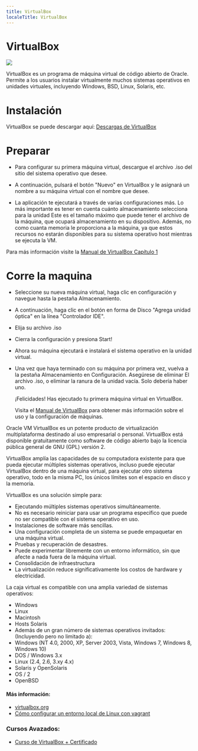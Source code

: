 ```yaml
---
title: VirtualBox
localeTitle: VirtualBox
---
```

# VirtualBox

![](https://upload.wikimedia.org/wikipedia/commons/d/d5/Virtualbox_logo.png)

VirtualBox es un programa de máquina virtual de código abierto de Oracle. Permite a los usuarios instalar virtualmente muchos sistemas operativos en unidades virtuales, incluyendo Windows, BSD, Linux, Solaris, etc.

# Instalación

VirtualBox se puede descargar aquí: [Descargas de VirtualBox](https://www.virtualbox.org/wiki/Downloads)

# Preparar

*   Para configurar su primera máquina virtual, descargue el archivo .iso del sitio del sistema operativo que desee.
    
*   A continuación, pulsará el botón "Nuevo" en VirtualBox y le asignará un nombre a su máquina virtual con el nombre que desee.
    
*   La aplicación te ejecutará a través de varias configuraciones más. Lo más importante es tener en cuenta cuánto almacenamiento selecciona para la unidad Este es el tamaño máximo que puede tener el archivo de la máquina, que ocupará almacenamiento en su dispositivo. Además, no como cuanta memoria le proporciona a la máquina, ya que estos recursos no estarán disponibles para su sistema operativo host mientras se ejecuta la VM.
    

Para más información visite la [Manual de VirtualBox Capítulo 1](https://www.virtualbox.org/manual/ch01.html)

# Corre la maquina

*   Seleccione su nueva máquina virtual, haga clic en configuración y navegue hasta la pestaña Almacenamiento.
    
*   A continuación, haga clic en el botón en forma de Disco "Agrega unidad óptica" en la línea "Controlador IDE".
    
*   Elija su archivo .iso
    
*   Cierra la configuración y presiona Start!
    
*   Ahora su máquina ejecutará e instalará el sistema operativo en la unidad virtual.
    
*   Una vez que haya terminado con su máquina por primera vez, vuelva a la pestaña Almacenamiento en Configuración. Asegúrese de eliminar El archivo .iso, o eliminar la ranura de la unidad vacía. Solo debería haber uno.
    
    ¡Felicidades! Has ejecutado tu primera máquina virtual en VirtualBox.
    
    Visita el [Manual de VirtualBox](https://www.virtualbox.org/manual/UserManual.html) para obtener más información sobre el uso y la configuración de máquinas.
    

Oracle VM VirtualBox es un potente producto de virtualización multiplataforma destinado al uso empresarial o personal. VirtualBox está disponible gratuitamente como software de código abierto bajo la licencia pública general de GNU (GPL) versión 2.

VirtualBox amplía las capacidades de su computadora existente para que pueda ejecutar múltiples sistemas operativos, incluso puede ejecutar VirtualBox dentro de una máquina virtual, para ejecutar otro sistema operativo, todo en la misma PC, los únicos límites son el espacio en disco y la memoria.

VirtualBox es una solución simple para:

*   Ejecutando múltiples sistemas operativos simultáneamente.
*   No es necesario reiniciar para usar un programa específico que puede no ser compatible con el sistema operativo en uso.
*   Instalaciones de software más sencillas.
*   Una configuración completa de un sistema se puede empaquetar en una máquina virtual.
*   Pruebas y recuperación de desastres.
*   Puede experimentar libremente con un entorno informático, sin que afecte a nada fuera de la máquina virtual.
*   Consolidación de infraestructura
*   La virtualización reduce significativamente los costos de hardware y electricidad.

La caja virtual es compatible con una amplia variedad de sistemas operativos:

*   Windows
*   Linux
*   Macintosh
*   Hosts Solaris
*   Además de un gran número de sistemas operativos invitados: (Incluyendo pero no limitado a):
*   Windows (NT 4.0, 2000, XP, Server 2003, Vista, Windows 7, Windows 8, Windows 10)
*   DOS / Windows 3.x
*   Linux (2.4, 2.6, 3.xy 4.x)
*   Solaris y OpenSolaris
*   OS / 2
*   OpenBSD

#### Más información:

*   [virtualbox.org](https://www.virtualbox.org)
*   [Cómo configurar un entorno local de Linux con vagrant](https://medium.com/@JohnFoderaro/how-to-set-up-a-local-linux-environment-with-vagrant-163f0ba4da77)

### Cursos Avazados:

*   [Curso de VirtualBox + Certificado](https://www.udemy.com/curso-de-virtualbox/)
